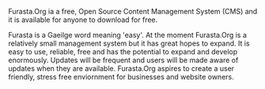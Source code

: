 Furasta.Org ia a free, Open Source Content Management System (CMS) and it is available for anyone to download for free.

Furasta is a Gaeilge word meaning 'easy'. At the moment Furasta.Org is a relatively small management system but it has great hopes to expand. It is easy to use, reliable, free and has the potential to expand and develop enormously. Updates will be frequent and users will be made aware of updates when they are available. Furasta.Org aspires to create a user friendly, stress free enviornment for businesses and website owners.